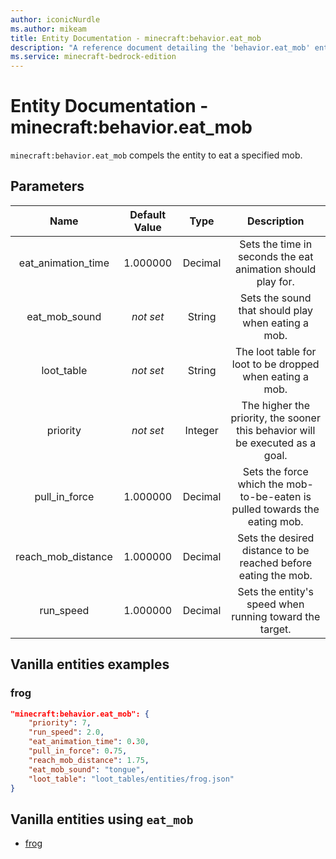```yaml
---
author: iconicNurdle
ms.author: mikeam
title: Entity Documentation - minecraft:behavior.eat_mob
description: "A reference document detailing the 'behavior.eat_mob' entity goal"
ms.service: minecraft-bedrock-edition
---
```


# Entity Documentation - minecraft:behavior.eat_mob

`minecraft:behavior.eat_mob` compels the entity to eat a specified mob.

## Parameters

| Name| Default Value| Type| Description |
|:-----------:|:-----------:|:-----------:|:-----------:|
| eat_animation_time| 1.000000| Decimal| Sets the time in seconds the eat animation should play for. |
| eat_mob_sound|*not set* | String| Sets the sound that should play when eating a mob. |
| loot_table|*not set* | String| The loot table for loot to be dropped when eating a mob. |
| priority|*not set*|Integer|The higher the priority, the sooner this behavior will be executed as a goal.|
| pull_in_force| 1.000000| Decimal| Sets the force which the mob-to-be-eaten is pulled towards the eating mob. |
| reach_mob_distance| 1.000000| Decimal| Sets the desired distance to be reached before eating the mob. |
| run_speed| 1.000000| Decimal| Sets the entity's speed when running toward the target. |

## Vanilla entities examples

### frog

```json
"minecraft:behavior.eat_mob": {
    "priority": 7,
    "run_speed": 2.0,
    "eat_animation_time": 0.30,
    "pull_in_force": 0.75,
    "reach_mob_distance": 1.75,
    "eat_mob_sound": "tongue",
    "loot_table": "loot_tables/entities/frog.json"
}
```

## Vanilla entities using `eat_mob`

- [frog](../../../../Source/VanillaBehaviorPack_Snippets/entities/frog.md)
